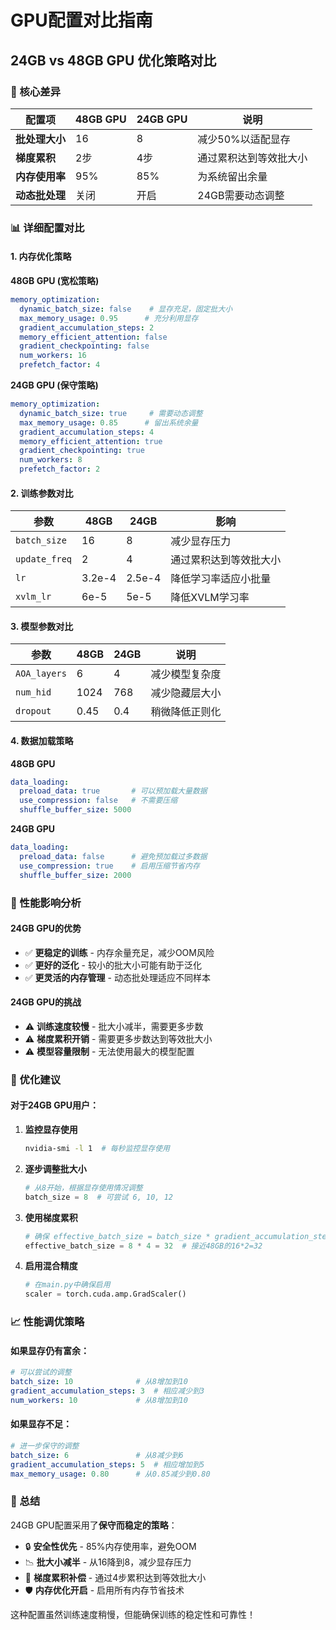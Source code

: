 # GPU配置对比指南

## 24GB vs 48GB GPU 优化策略对比

### 🎯 核心差异

| 配置项 | 48GB GPU | 24GB GPU | 说明 |
|--------|----------|----------|------|
| **批处理大小** | 16 | 8 | 减少50%以适配显存 |
| **梯度累积** | 2步 | 4步 | 通过累积达到等效批大小 |
| **内存使用率** | 95% | 85% | 为系统留出余量 |
| **动态批处理** | 关闭 | 开启 | 24GB需要动态调整 |

### 📊 详细配置对比

#### 1. 内存优化策略

**48GB GPU (宽松策略)**
```yaml
memory_optimization:
  dynamic_batch_size: false    # 显存充足，固定批大小
  max_memory_usage: 0.95      # 充分利用显存
  gradient_accumulation_steps: 2
  memory_efficient_attention: false
  gradient_checkpointing: false
  num_workers: 16
  prefetch_factor: 4
```

**24GB GPU (保守策略)**
```yaml
memory_optimization:
  dynamic_batch_size: true     # 需要动态调整
  max_memory_usage: 0.85      # 留出系统余量
  gradient_accumulation_steps: 4
  memory_efficient_attention: true
  gradient_checkpointing: true
  num_workers: 8
  prefetch_factor: 2
```

#### 2. 训练参数对比

| 参数 | 48GB | 24GB | 影响 |
|------|------|------|------|
| `batch_size` | 16 | 8 | 减少显存压力 |
| `update_freq` | 2 | 4 | 通过累积达到等效批大小 |
| `lr` | 3.2e-4 | 2.5e-4 | 降低学习率适应小批量 |
| `xvlm_lr` | 6e-5 | 5e-5 | 降低XVLM学习率 |

#### 3. 模型参数对比

| 参数 | 48GB | 24GB | 说明 |
|------|------|------|------|
| `AOA_layers` | 6 | 4 | 减少模型复杂度 |
| `num_hid` | 1024 | 768 | 减少隐藏层大小 |
| `dropout` | 0.45 | 0.4 | 稍微降低正则化 |

#### 4. 数据加载策略

**48GB GPU**
```yaml
data_loading:
  preload_data: true       # 可以预加载大量数据
  use_compression: false   # 不需要压缩
  shuffle_buffer_size: 5000
```

**24GB GPU**
```yaml
data_loading:
  preload_data: false      # 避免预加载过多数据
  use_compression: true    # 启用压缩节省内存
  shuffle_buffer_size: 2000
```

### 🔧 性能影响分析

#### 24GB GPU的优势
- ✅ **更稳定的训练** - 内存余量充足，减少OOM风险
- ✅ **更好的泛化** - 较小的批大小可能有助于泛化
- ✅ **更灵活的内存管理** - 动态批处理适应不同样本

#### 24GB GPU的挑战
- ⚠️ **训练速度较慢** - 批大小减半，需要更多步数
- ⚠️ **梯度累积开销** - 需要更多步数达到等效批大小
- ⚠️ **模型容量限制** - 无法使用最大的模型配置

### 🚀 优化建议

#### 对于24GB GPU用户：

1. **监控显存使用**
   ```bash
   nvidia-smi -l 1  # 每秒监控显存使用
   ```

2. **逐步调整批大小**
   ```python
   # 从8开始，根据显存使用情况调整
   batch_size = 8  # 可尝试 6, 10, 12
   ```

3. **使用梯度累积**
   ```python
   # 确保 effective_batch_size = batch_size * gradient_accumulation_steps
   effective_batch_size = 8 * 4 = 32  # 接近48GB的16*2=32
   ```

4. **启用混合精度**
   ```python
   # 在main.py中确保启用
   scaler = torch.cuda.amp.GradScaler()
   ```

### 📈 性能调优策略

#### 如果显存仍有富余：
```yaml
# 可以尝试的调整
batch_size: 10              # 从8增加到10
gradient_accumulation_steps: 3  # 相应减少到3
num_workers: 10             # 从8增加到10
```

#### 如果显存不足：
```yaml
# 进一步保守的调整
batch_size: 6               # 从8减少到6
gradient_accumulation_steps: 5  # 相应增加到5
max_memory_usage: 0.80      # 从0.85减少到0.80
```

### 🎯 总结

24GB GPU配置采用了**保守而稳定的策略**：
- 🔒 **安全性优先** - 85%内存使用率，避免OOM
- 📉 **批大小减半** - 从16降到8，减少显存压力
- 🔄 **梯度累积补偿** - 通过4步累积达到等效批大小
- 🛡️ **内存优化开启** - 启用所有内存节省技术

这种配置虽然训练速度稍慢，但能确保训练的稳定性和可靠性！ 